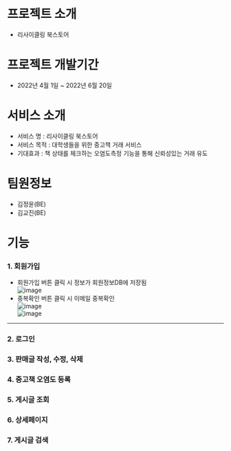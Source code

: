 # 프로젝트 소개 
+ 리사이클링 북스토어

# 프로젝트 개발기간 
+ 2022년 4월 1일 ~ 2022년 6월 20일

# 서비스 소개 
+ 서비스 명 : 리사이클링 북스토어
+ 서비스 목적 : 대학생들을 위한 중고책 거래 서비스
+ 기대효과 : 책 상태를 체크하는 오염도측정 기능을 통해 신뢰성있는 거래 유도

# 팀원정보
+ 김정윤(BE)
+ 김교진(BE)

# 기능 
### 1. 회원가입
+ 회원가입 버튼 클릭 시 정보가 회원정보DB에 저장됨<br />
![image](https://github.com/kim-jung-yun/Recycling-Bookstore/assets/138330814/8efb7458-5d26-46c0-8086-747aa9c8b3d6)
+ 중복확인 버튼 클릭 시 이메일 중복확인<br />
![image](https://github.com/kim-jung-yun/Recycling-Bookstore/assets/138330814/df3bf2cc-c1dd-4149-a8da-80381c1dfc97)<br />
![image](https://github.com/kim-jung-yun/Recycling-Bookstore/assets/138330814/24132408-a212-4c57-a299-0a4c93c4de98)

-------
### 2. 로그인

### 3. 판매글 작성, 수정, 삭제
### 4. 중고책 오염도 등록
### 5. 게시글 조회
### 6. 상세페이지
### 7. 게시글 검색
